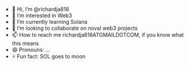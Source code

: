 - 👋 Hi, I’m @richardja818
- 👀 I’m interested in Web3
- 🌱 I’m currently learning Solana
- 💞️ I’m looking to collaborate on noval web3 projects
- 📫 How to reach me richardja818ATGMAILDOTCOM, if you know what this means
- 😄 Pronouns: ...
- ⚡ Fun fact: SOL goes to moon

<!---
richardja818/richardja818 is a ✨ special ✨ repository because its `README.md` (this file) appears on your GitHub profile.
You can click the Preview link to take a look at your changes.
--->
